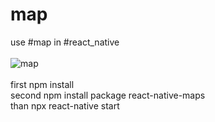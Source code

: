 # map
use #map in #react_native
<br><br>
![map](https://user-images.githubusercontent.com/116552870/235289643-36a88d02-9e92-4d4f-9dc1-9da33657b22e.jpg)
<br><br>
first npm install
<br>
second npm install package react-native-maps 
<br>
than npx react-native start
